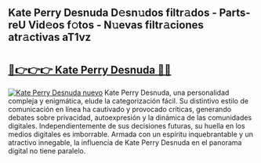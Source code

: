 ## Kate Perry Desnuda D𝚎sn𝚞dos filtr𝚊dos - Parts-reU Vid𝚎os f𝚘tos - N𝚞evas filtr𝚊ciones atr𝚊ctivas aT1vz

# <h2><a href="http://mb2e9dg.tromn.icu/?c=Kate+Perry+Desnuda">🔗👉👉👉 Kate Perry Desnuda 🔗🔗</a></h2>

[![Kate Perry Desnuda nuevo](https://i.imgur.com/pEAQMta.gif)](http://mb2e9dg.tromn.icu/?c=Kate+Perry+Desnuda)
Kate Perry Desnuda, una personalidad compleja y enigmática, elude la categorización fácil. Su distintivo estilo de comunicación en línea ha cautivado y provocado críticas, generando debates sobre privacidad, autoexpresión y la dinámica de las comunidades digitales. Independientemente de sus decisiones futuras, su huella en los medios digitales es imborrable. Armada con un espíritu inquebrantable y un atractivo innegable, la influencia de Kate Perry Desnuda en el panorama digital no tiene paralelo.
